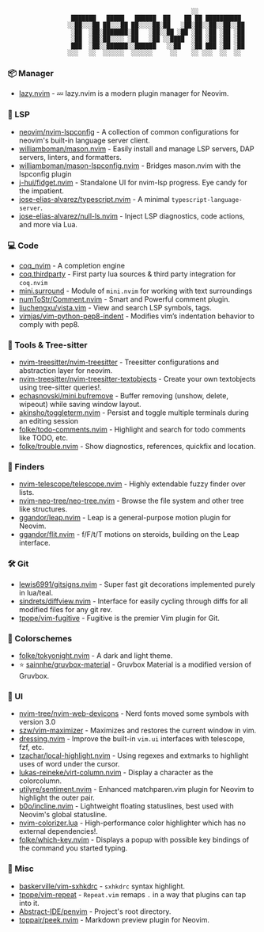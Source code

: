                                                         ░░
                      ███████   █████   ██████  ██    ██ ██ ██████████
                     ░░██░░░██ ██░░░██ ██░░░░██░██   ░██░██░░██░░██░░██
                      ░██  ░██░███████░██   ░██░░██ ░██ ░██ ░██ ░██ ░██
                      ░██  ░██░██░░░░ ░██   ░██ ░░████  ░██ ░██ ░██ ░██
                      ███  ░██░░██████░░██████   ░░██   ░██ ███ ░██ ░██
                     ░░░   ░░  ░░░░░░  ░░░░░░     ░░    ░░ ░░░  ░░  ░░

### 📦 Manager

- [lazy.nvim](https://github.com/folke/lazy.nvim) - 💤 lazy.nvim is a modern plugin manager for Neovim.

### 💫 LSP

- [neovim/nvim-lspconfig](https://github.com/neovim/nvim-lspconfig) - A collection of common configurations for neovim's built-in language server client.
- [williamboman/mason.nvim](https://github.com/williamboman/mason.nvim) - Easily install and manage LSP servers, DAP servers, linters, and formatters.
- [williamboman/mason-lspconfig.nvim](https://github.com/williamboman/mason-lspconfig.nvim) - Bridges mason.nvim with the lspconfig plugin
- [j-hui/fidget.nvim](https://github.com/j-hui/fidget.nvim) - Standalone UI for nvim-lsp progress. Eye candy for the impatient.
- [jose-elias-alvarez/typescript.nvim](https://github.com/jose-elias-alvarez/typescript.nvim) - A minimal `typescript-language-server`.
- [jose-elias-alvarez/null-ls.nvim](https://github.com/jose-elias-alvarez/null-ls.nvim) - Inject LSP diagnostics, code actions, and more via Lua.

### 💻 Code

- [coq_nvim](https://github.com/ms-jpq/coq_nvim) - A completion engine
- [coq.thirdparty](https://github.com/ms-jpq/coq.thirdparty) - First party lua sources & third party integration for `coq.nvim`
- [mini.surround](https://github.com/echasnovski/mini.surround) - Module of `mini.nvim` for working with text surroundings
- [numToStr/Comment.nvim](https://github.com/numToStr/Comment.nvim) - Smart and Powerful comment plugin.
- [liuchengxu/vista.vim](https://github.com/liuchengxu/vista.vim) - View and search LSP symbols, tags.
- [vimjas/vim-python-pep8-indent](https://github.com/vimjas/vim-python-pep8-indent) - Modifies vim’s indentation behavior to comply with pep8.

### 🧰 Tools & Tree-sitter

- [nvim-treesitter/nvim-treesitter](https://github.com/nvim-treesitter/nvim-treesitter) - Treesitter configurations and abstraction layer for neovim.
- [nvim-treesitter/nvim-treesitter-textobjects](https://github.com/nvim-treesitter/nvim-treesitter-textobjects) - Create your own textobjects using tree-sitter queries!.
- [echasnovski/mini.bufremove](https://github.com/echasnovski/mini.bufremove) - Buffer removing (unshow, delete, wipeout) while saving window layout.
- [akinsho/toggleterm.nvim](https://github.com/akinsho/toggleterm.nvim) - Persist and toggle multiple terminals during an editing session
- [folke/todo-comments.nvim](https://github.com/folke/todo-comments.nvim) - Highlight and search for todo comments like TODO, etc.
- [folke/trouble.nvim](https://github.com/folke/trouble.nvim) - Show diagnostics, references, quickfix and location.

### 🔎 Finders

- [nvim-telescope/telescope.nvim](https://github.com/nvim-telescope/telescope.nvim) - Highly extendable fuzzy finder over lists.
- [nvim-neo-tree/neo-tree.nvim](https://github.com/nvim-neo-tree/neo-tree.nvim) - Browse the file system and other tree like structures.
- [ggandor/leap.nvim](https://github.com/ggandor/leap.nvim) - Leap is a general-purpose motion plugin for Neovim.
- [ggandor/flit.nvim](https://github.com/ggandor/flit.nvim) - f/F/t/T motions on steroids, building on the Leap interface.

### 🛠️ Git

- [lewis6991/gitsigns.nvim](https://github.com/lewis6991/gitsigns.nvim) - Super fast git decorations implemented purely in lua/teal.
- [sindrets/diffview.nvim](https://github.com/sindrets/diffview.nvim) - Interface for easily cycling through diffs for all modified files for any git rev.
- [tpope/vim-fugitive](https://github.com/tpope/vim-fugitive) - Fugitive is the premier Vim plugin for Git.

### 🌈 Colorschemes

- [folke/tokyonight.nvim](https://github.com/folke/tokyonight.nvim) - A dark and light theme.
- ⭐ [sainnhe/gruvbox-material](https://github.com/sainnhe/gruvbox-material) - Gruvbox Material is a modified version of Gruvbox.

### 🎨 UI

- [nvim-tree/nvim-web-devicons](https://github.com/nvim-tree/nvim-web-devicons) - Nerd fonts moved some symbols with version 3.0
- [szw/vim-maximizer](https://github.com/szw/vim-maximizer) - Maximizes and restores the current window in vim.
- [dressing.nvim](https://github.com/stevearc/dressing.nvim) - Improve the built-in `vim.ui` interfaces with telescope, fzf, etc.
- [tzachar/local-highlight.nvim](https://github.com/tzachar/local-highlight.nvim) - Using regexes and extmarks to highlight uses of word under the cursor.
- [lukas-reineke/virt-column.nvim](https://github.com/lukas-reineke/virt-column.nvim) - Display a character as the colorcolumn.
- [utilyre/sentiment.nvim](https://github.com/utilyre/sentiment.nvim) - Enhanced matchparen.vim plugin for Neovim to highlight the outer pair.
- [b0o/incline.nvim](https://github.com/b0o/incline.nvim) - Lightweight floating statuslines, best used with Neovim's global statusline.
- [nvim-colorizer.lua](https://github.com/NvChad/nvim-colorizer.lua) - High-performance color highlighter which has no external dependencies!.
- [folke/which-key.nvim](https://github.com/folke/which-key.nvim) - Displays a popup with possible key bindings of the command you started typing.

### 🚧 Misc

- [baskerville/vim-sxhkdrc](https://github.com/baskerville/vim-sxhkdrc) - `sxhkdrc` syntax highlight.
- [tpope/vim-repeat](https://github.com/tpope/vim-repeat) - `Repeat.vim` remaps `.` in a way that plugins can tap into it.
- [Abstract-IDE/penvim](https://github.com/Abstract-IDE/penvim) - Project's root directory.
- [toppair/peek.nvim](https://github.com/toppair/peek.nvim) - Markdown preview plugin for Neovim.
